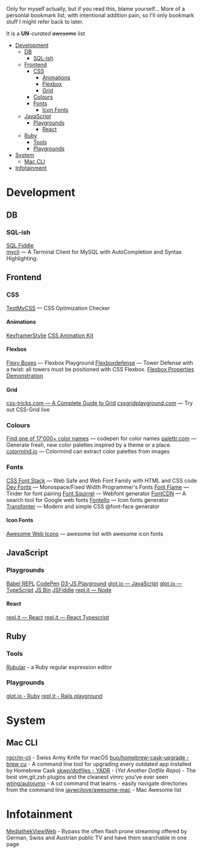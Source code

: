 Only for myself actually, but if you read this, blame yourself...
More of a personlal bookmark list, with intentional addition pain, so I'll only bookmark stuff I might refer back to later.

It is a **UN**-*curated* ~~awesome~~ list

- [Development](#development)
	- [DB](#db)
		- [SQL-ish](#sql-ish)
	- [Frontend](#frontend)
		- [CSS](#css)
			- [Animations](#animations)
			- [Flexbox](#flexbox)
			- [Grid](#grid)
		- [Colours](#colours)
		- [Fonts](#fonts)
			- [Icon Fonts](#icon-fonts)
	- [JavaScript](#javascript)
		- [Playgrounds](#playgrounds)
			- [React](#react)
	- [Ruby](#ruby)
		- [Tools](#tools)
		- [Playgrounds](#playgrounds-1)
- [System](#system)
	- [Mac CLI](#mac-cli)
- [Infotainment](#infotainment)

# Development

## DB

### SQL-ish

[SQL Fiddle](http://sqlfiddle.com/)   
[mycli](https://github.com/dbcli/mycli) — A Terminal Client for MySQL with AutoCompletion and Syntax Highlighting.

## Frontend

### CSS

[TestMyCSS](http://www.testmycss.com) — CSS Optimization Checker

#### Animations
[Keyframer](http://alexberg.in/keyframer/)[Stylie](http://jeremyckahn.github.io/stylie/)
[CSS Animation Kit](http://angrytools.com/css/animation/)

#### Flexbox

[Flexy Boxes](http://the-echoplex.net/flexyboxes/) — Flexbox Playground
[Flexboxdefense](http://www.flexboxdefense.com) — Tower Defense with a twist: all towers must be positioned with CSS Flexbox.
[Flexbox Properties Demonstration](http://codepen.io/justd/pen/yydezN)

#### Grid

[css-tricks.com — A Complete Guide to Grid](https://css-tricks.com/snippets/css/complete-guide-grid/)
[cssgridplayground.com](https://www.cssgridplayground.com) — Try out CSS-Grid live

### Colours

[Find one of 17'000+ color names](https://codepen.io/meodai/full/mEvZRx) — codepen for color names
[palettr.com](http://palettr.com/) — Generate fresh, new color palettes inspired by a theme or a place. 
[colormind.io](http://colormind.io/) — Colormind can extract color palettes from images

### Fonts

[CSS Font Stack](http://www.cssfontstack.com) — Web Safe and Web Font Family with HTML and CSS code
[Dev Fonts](http://www.lowing.org/fonts/) — Monospace/Fixed Width Programmer's Fonts
[Font Flame](http://app.fontflame.com/) — Tinder for font pairing
[Font Squirrel](https://www.fontsquirrel.com/tools/webfont-generator) — Webfont generator
[FontCDN](http://fontcdn.org) — A search tool for Google web fonts
[Fontello](http://fontello.com) — Icon fonts generator
[Transfonter](https://transfonter.org) — Modern and simple CSS @font-face generator

#### Icon Fonts

[Awesome Web Icons](https://github.com/vkarampinis/awesome-icons) — awesome list with awesome icon fonts

## JavaScript

### Playgrounds

[Babel REPL](https://babeljs.io/repl)
[CodePen](https://codepen.io/pen/)
[D3-JS Playground](http://phrogz.net/JS/d3-playground/#BlankDefault)
[glot.io — JavaScript](https://glot.io/new/javascript)
[glot.io — TypeScript](https://glot.io/new/typescript)
[JS Bin](http://jsbin.com/?js,console)
[JSFiddle](http://jsfiddle.net/)
[repl.it — Node](https://repl.it/repls/GiantFittingComputing)

#### React

[repl.it — React](https://repl.it/repls/AnyVivaciousNumber)
[repl.it — React Typescript](https://repl.it/repls/ViciousRedundantRuby)


## Ruby

### Tools

[Rubular](http://rubular.com/) - a Ruby regular expression editor

### Playgrounds

[glot.io - Ruby](https://glot.io/new/ruby)
[repl.it - Rails playground](https://repl.it/repls/TiredPeriodicParallelport)

#  System

## Mac CLI

[rgcr/m-cli](https://github.com/rgcr/m-cli) - Swiss Army Knife for macOS
[buo/homebrew-cask-upgrade - brew cu](https://github.com/buo/homebrew-cask-upgrade) - A command line tool for upgrading every outdated app installed by Homebrew Cask
[skwp/dotfiles - YADR](https://github.com/skwp/dotfiles) - (*Yet Another Dotfile Repo*) - The best vim,git,zsh plugins and the cleanest vimrc you've ever seen
[wting/autojump](https://github.com/wting/autojump) - A cd command that learns - easily navigate directories from the command line
[jaywcjlove/awesome-mac](https://github.com/jaywcjlove/awesome-mac) - Mac Awesome list

# Infotainment

[MediathekViewWeb](https://mediathekviewweb.de) - Bypass the often flash prone streaming offered by German, Swiss and Austrian public TV and have them searchable in one page
